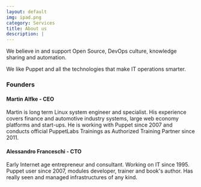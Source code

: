 ```yaml
---
layout: default
img: ipad.png
category: Services
title: About us
description: |
---
```

We believe in and support Open Source, DevOps culture, knowledge sharing and automation.

We like Puppet and all the technologies that make IT operations smarter. 

### Founders

#### Martin Alfke - CEO
Martin is long term Linux system engineer and specialist. His experience covers finance and automotive industry systems, large web economy platforms and start-ups. He is working with Puppet since 2007 and conducts official PuppetLabs Trainings as Authorized Training Partner since 2011.

#### Alessandro Franceschi - CTO
Early Internet age entrepreneur and consultant. Working on IT since 1995. Puppet user since 2007, modules developer, trainer and book's author. Has really seen and managed infrastructures of any kind.
